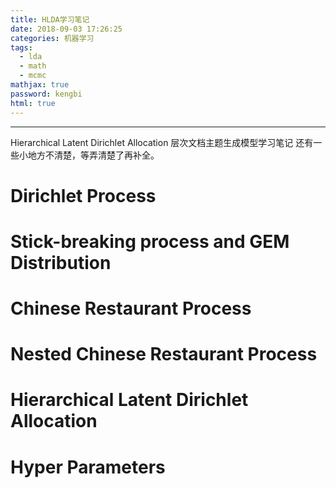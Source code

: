 ```yaml
---
title: HLDA学习笔记
date: 2018-09-03 17:26:25
categories: 机器学习
tags:
  - lda
  - math
  -	mcmc
mathjax: true
password: kengbi
html: true
---
```

*** 
Hierarchical Latent Dirichlet Allocation 层次文档主题生成模型学习笔记
还有一些小地方不清楚，等弄清楚了再补全。

<!--more-->

# Dirichlet Process 

# Stick-breaking process and GEM Distribution

# Chinese Restaurant Process

# Nested Chinese Restaurant Process

# Hierarchical Latent Dirichlet Allocation

# Hyper Parameters